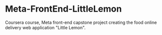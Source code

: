 # Meta-FrontEnd-LittleLemon
Coursera course, Meta front-end capstone project creating the food online delivery web application "Little Lemon".
